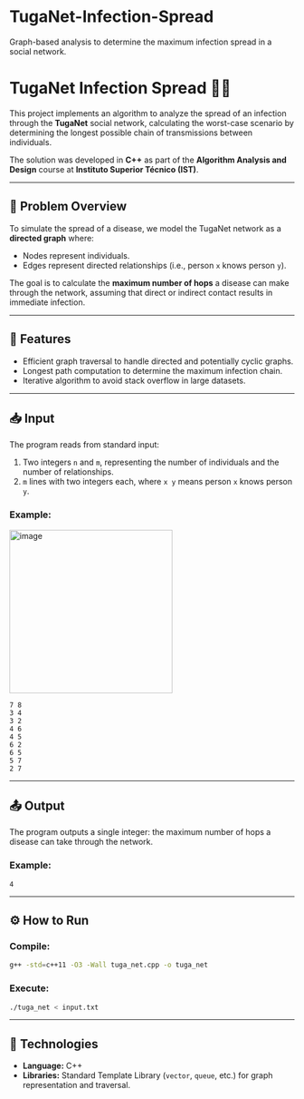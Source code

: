 # TugaNet-Infection-Spread
Graph-based analysis to determine the maximum infection spread in a social network.

# TugaNet Infection Spread 🦠🔗

This project implements an algorithm to analyze the spread of an infection through the **TugaNet** social network, calculating the worst-case scenario by determining the longest possible chain of transmissions between individuals.

The solution was developed in **C++** as part of the **Algorithm Analysis and Design** course at **Instituto Superior Técnico (IST)**.

---

## 🧩 Problem Overview

To simulate the spread of a disease, we model the TugaNet network as a **directed graph** where:
- Nodes represent individuals.
- Edges represent directed relationships (i.e., person `x` knows person `y`).

The goal is to calculate the **maximum number of hops** a disease can make through the network, assuming that direct or indirect contact results in immediate infection.

---

## 🚀 Features

- Efficient graph traversal to handle directed and potentially cyclic graphs.
- Longest path computation to determine the maximum infection chain.
- Iterative algorithm to avoid stack overflow in large datasets.

---

## 📥 Input

The program reads from standard input:
1. Two integers `n` and `m`, representing the number of individuals and the number of relationships.
2. `m` lines with two integers each, where `x y` means person `x` knows person `y`.

### Example:

<img width="288" alt="image" src="https://github.com/user-attachments/assets/bb53803a-93ab-46ea-9310-6260f7ab6b79" />

```
7 8
3 4
3 2
4 6
4 5
6 2
6 5
5 7
2 7
```

---

## 📤 Output

The program outputs a single integer: the maximum number of hops a disease can take through the network.

### Example:
```
4
```

---

## ⚙️ How to Run

### Compile:
```bash
g++ -std=c++11 -O3 -Wall tuga_net.cpp -o tuga_net
```

### Execute:
```bash
./tuga_net < input.txt
```

---

## 🧰 Technologies

- **Language:** C++
- **Libraries:** Standard Template Library (`vector`, `queue`, etc.) for graph representation and traversal.

  

